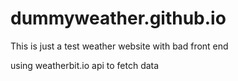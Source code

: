 # dummyweather.github.io

This is just a test weather website with bad front end

using weatherbit.io api to fetch data
